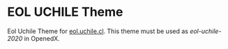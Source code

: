 # EOL UCHILE Theme

Eol Uchile Theme for [eol.uchile.cl](eol.uchile.cl). This theme must be used as *eol-uchile-2020* in OpenedX.

